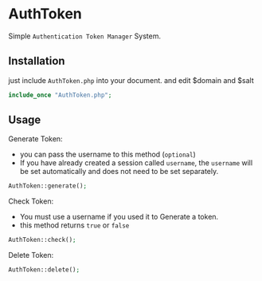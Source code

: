 # AuthToken 
Simple `Authentication Token Manager` System.

## Installation

just include `AuthToken.php` into your document.
and edit $domain and $salt

```php
include_once "AuthToken.php";
```

## Usage
Generate Token:
- you can pass the username to this method (`optional`)
- If you have already created a session called `username`, the `username` will be set automatically and does not need to be set separately.
```php
AuthToken::generate();
```
Check Token:
- You must use a username if you used it to Generate a token.
- this method returns `true` or `false`
```php
AuthToken::check();
```
Delete Token:
```php
AuthToken::delete();
```